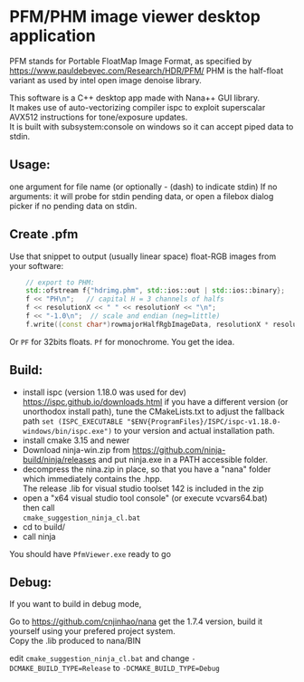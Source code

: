 # PFM/PHM image viewer desktop application

PFM stands for Portable FloatMap Image Format, as specified by https://www.pauldebevec.com/Research/HDR/PFM/
PHM is the half-float variant as used by intel open image denoise library.

This software is a C++ desktop app made with Nana++ GUI library.  
It makes use of auto-vectorizing compiler ispc to exploit superscalar AVX512 instructions for tone/exposure updates.  
It is built with subsystem:console on windows so it can accept piped data to stdin.

## Usage:

one argument for file name (or optionally - (dash) to indicate stdin)
If no arguments: it will probe for stdin pending data, or open a filebox dialog picker if no pending data on stdin.

## Create .pfm

Use that snippet to output (usually linear space) float-RGB images from your software:

```cpp
    // export to PHM:
    std::ofstream f{"hdrimg.phm", std::ios::out | std::ios::binary};
    f << "PH\n";   // capital H = 3 channels of halfs
    f << resolutionX << " " << resolutionY << "\n";
    f << "-1.0\n";  // scale and endian (neg=little)
    f.write((const char*)rowmajorHalfRgbImageData, resolutionX * resolutionY * 3 * 2);
```

Or `PF` for 32bits floats. `Pf` for monochrome. You get the idea.

## Build:

 - install ispc (version 1.18.0 was used for dev) https://ispc.github.io/downloads.html
if you have a different version (or unorthodox install path), tune the CMakeLists.txt to adjust the fallback path `set (ISPC_EXECUTABLE "$ENV{ProgramFiles}/ISPC/ispc-v1.18.0-windows/bin/ispc.exe")` to your version and actual installation path.
 - install cmake 3.15 and newer
 - Download ninja-win.zip from https://github.com/ninja-build/ninja/releases and put ninja.exe in a PATH accessible folder.
 - decompress the nina.zip in place, so that you have a "nana" folder which immediately contains the .hpp.  
 The release .lib for visual studio toolset 142 is included in the zip
 - open a "x64 visual studio tool console" (or execute vcvars64.bat)  
then call  
`cmake_suggestion_ninja_cl.bat`
 - cd to build/
 - call ninja

You should have `PfmViewer.exe` ready to go

## Debug:

If you want to build in debug mode,

Go to https://github.com/cnjinhao/nana get the 1.7.4 version, build it yourself using your prefered project system.  
Copy the .lib produced to nana/BIN

edit `cmake_suggestion_ninja_cl.bat` and change `-DCMAKE_BUILD_TYPE=Release` to `-DCMAKE_BUILD_TYPE=Debug`
